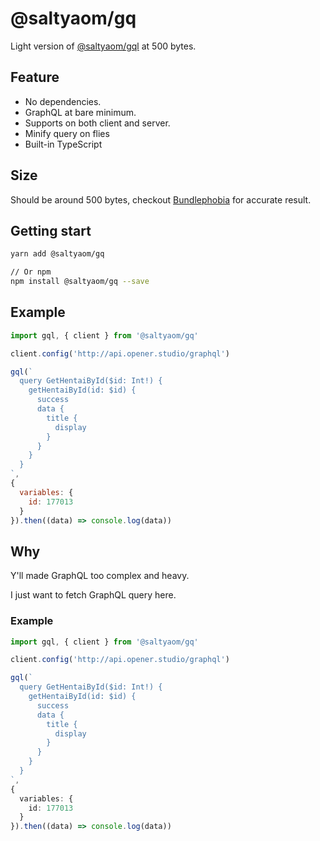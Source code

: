 # @saltyaom/gq
Light version of [@saltyaom/gql](https://github.com/saltyaom/graphql-client) at 500 bytes.

## Feature
- No dependencies.
- GraphQL at bare minimum.
- Supports on both client and server.
- Minify query on flies
- Built-in TypeScript

## Size
Should be around 500 bytes, checkout [Bundlephobia](https://bundlephobia.com/package/@saltyaom/gq) for accurate result.

## Getting start
```bash
yarn add @saltyaom/gq

// Or npm
npm install @saltyaom/gq --save
```

## Example
```jsx
import gql, { client } from '@saltyaom/gq'

client.config('http://api.opener.studio/graphql')

gql(`
  query GetHentaiById($id: Int!) {
    getHentaiById(id: $id) {
      success
      data {
        title {
          display
        }
      }
    }
  }
`,
{
  variables: {
    id: 177013
  }
}).then((data) => console.log(data))
```

## Why
Y'll made GraphQL too complex and heavy.

I just want to fetch GraphQL query here.

### Example
```typescript
import gql, { client } from '@saltyaom/gq'

client.config('http://api.opener.studio/graphql')

gql(`
  query GetHentaiById($id: Int!) {
    getHentaiById(id: $id) {
      success
      data {
        title {
          display
        }
      }
    }
  }
`,
{
  variables: {
    id: 177013
  }
}).then((data) => console.log(data))
```
